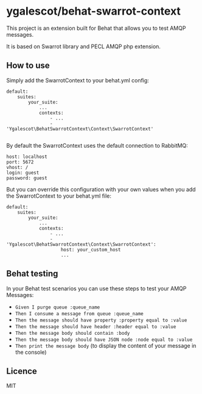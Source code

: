 # ygalescot/behat-swarrot-context

This project is an extension built for Behat that allows you to test
AMQP messages.

It is based on Swarrot library and PECL AMQP php extension.

## How to use

Simply add the SwarrotContext to your behat.yml config:

```
default:
    suites:
        your_suite:
            ...
            contexts:
                - ...
                - 'Ygalescot\BehatSwarrotContext\Context\SwarrotContext'
    
``` 

By default the SwarrotContext uses the default connection to RabbitMQ:
```
host: localhost
port: 5672
vhost: /
login: guest
password: guest
```

But you can override this configuration with your own values when you add the SwarrotContext to
your behat.yml file:
```
default:
    suites:
        your_suite:
            ...
            contexts:
                - ...
                - 'Ygalescot\BehatSwarrotContext\Context\SwarrotContext':
                    host: your_custom_host
                    ...
``` 

## Behat testing

In your Behat test scenarios you can use these steps to test your AMQP Messages:

- `Given I purge queue :queue_name`
- `Then I consume a message from queue :queue_name`
- `Then the message should have property :property equal to :value`
- `Then the message should have header :header equal to :value`
- `Then the message body should contain :body`
- `Then the message body should have JSON node :node equal to :value`
- `Then print the message body` (to display the content of your message in the console)

## Licence

MIT